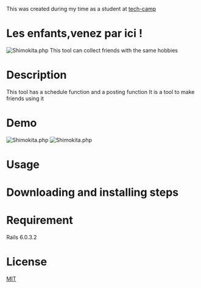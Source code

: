 This was created during my time as a student at [tech-camp](https://tech-camp.in/) 

# Les enfants,venez par ici !
![Shimokita.php](https://i.gyazo.com/12738af2c871d44924408a4a1034c4eb.jpg)
This tool can collect friends with the same hobbies


# Description
This tool has a schedule function and a posting function
It is a tool to make friends using it


# Demo
![Shimokita.php](https://i.gyazo.com/44d007755b77303176cd3eec49ca8ff0.gif)
![Shimokita.php](https://i.gyazo.com/71f72594580ece0516fd3c26b4073f7e.gif)


# Usage



# Downloading and installing steps



# Requirement
Rails 6.0.3.2


# License
[MIT](https://choosealicense.com/licenses/mit/) 
